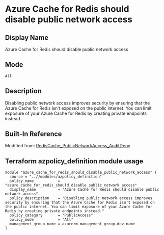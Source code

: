 # Azure Cache for Redis should disable public network access

## Display Name

Azure Cache for Redis should disable public network access

## Mode

`All`

## Description

Disabling public network access improves security by ensuring that the Azure Cache for Redis isn't exposed on the public internet. You can limit exposure of your Azure Cache for Redis by creating private endpoints instead.

## Built-In Reference

Modified from: [RedisCache_PublicNetworkAccess_AuditDeny](https://github.com/Azure/azure-policy/blob/master/built-in-policies/policyDefinitions/Cache/RedisCache_PublicNetworkAccess_AuditDeny.json)

Terraform azpolicy_definition module usage
-----

```hcl
module "azure_cache_for_redis_should_disable_public_network_access" {
  source = "..//modules/azpolicy_definition"
  policy_name           = "azure_cache_for_redis_should_disable_public_network_access"
  display_name          = "Azure Cache for Redis should disable public network access"
  policy_description    = "Disabling public network access improves security by ensuring that the Azure Cache for Redis isn't exposed on the public internet. You can limit exposure of your Azure Cache for Redis by creating private endpoints instead."
  policy_category       = "PublicAccess"
  policy_mode           = "All"
  management_group_name = azurerm_management_group.dev.name
}
```
